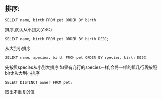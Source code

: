 ## 排序:
```
SELECT name, birth FROM pet ORDER BY birth
```
排序,默认从小到大(ASC)
```
SELECT name, birth FROM pet ORDER BY birth DESC;
```
从大到小排序
```
SELECT name, species, birth FROM pet ORDER BY species, birth DESC;
```
先按照species从小到大排序,如果有几行的species一样,会将一样的那几行再按照birth从大到小排序
```
SELECT DISTINCT owner FROM pet;
```
取出不重复的值
